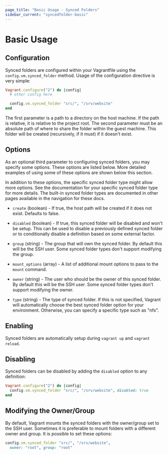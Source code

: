 ```yaml
---
page_title: "Basic Usage - Synced Folders"
sidebar_current: "syncedfolder-basic"
---
```


# Basic Usage

## Configuration

Synced folders are configured within your Vagrantfile using the
`config.vm.synced_folder` method. Usage of the configuration directive
is very simple:

```ruby
Vagrant.configure("2") do |config|
  # other config here

  config.vm.synced_folder "src/", "/srv/website"
end
```

The first parameter is a path to a directory on the host machine. If
the path is relative, it is relative to the project root. The second
parameter must be an absolute path of where to share the folder within
the guest machine. This folder will be created (recursively, if it must)
if it doesn't exist.

## Options

As an optional third parameter to configuring synced folders, you may specify
some options. These options are listed below. More detailed examples of using
some of these options are shown below this section.

In addition to these options, the specific synced folder type might
allow more options. See the documentation for your specific synced folder
type for more details. The built-in synced folder types are documented
in other pages available in the navigation for these docs.

* `create` (boolean) - If true, the host path will be created if it
  does not exist. Defaults to false.

* `disabled` (boolean) - If true, this synced folder will be disabled and
  won't be setup. This can be used to disable a previously defined synced
  folder or to conditionally disable a definition based on some external
  factor.

* `group` (string) - The group that will own the synced folder. By default
  this will be the SSH user. Some synced folder types don't support
  modifying the group.

* `mount_options` (array) - A list of additional mount options to pass
 to the `mount` command.

* `owner` (string) - The user who should be the owner of this synced folder.
  By default this will be the SSH user. Some synced folder types don't
  support modifying the owner.

* `type` (string) - The type of synced folder. If this is not specified,
  Vagrant will automatically choose the best synced folder option for your
  environment. Otherwise, you can specify a specific type such as "nfs".

## Enabling

Synced folders are automatically setup during `vagrant up` and
`vagrant reload`.

## Disabling

Synced folders can be disabled by adding the `disabled` option to
any definition:

```ruby
Vagrant.configure("2") do |config|
  config.vm.synced_folder "src/", "/srv/website", disabled: true
end
```

## Modifying the Owner/Group

By default, Vagrant mounts the synced folders with the owner/group set
to the SSH user. Sometimes it is preferable to mount folders with a different
owner and group. It is possible to set these options:

```ruby
config.vm.synced_folder "src/", "/srv/website",
  owner: "root", group: "root"
```
